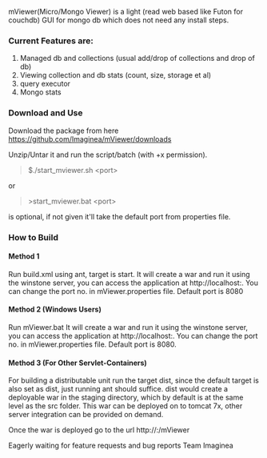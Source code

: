 mViewer(Micro/Mongo Viewer) is a light (read web based like Futon for couchdb) GUI for mongo db which does not need any install steps.

### Current Features are:

   1. Managed db and collections (usual add/drop of collections and drop of db)
   2. Viewing collection and db stats (count, size, storage et al)
   3. query executor
   4. Mongo stats

### Download and Use

Download the package from here https://github.com/Imaginea/mViewer/downloads

Unzip/Untar it and run the script/batch (with +x permission).

>
> $./start_mviewer.sh \<port\> 
>

or

> 
> \>start_mviewer.bat \<port\>
>

<port> is optional, if not given it'll take the default port from properties file.


### How to Build


#### Method 1
Run build.xml using ant, target is start. It will create a war and run it using the winstone server, you can access the application at http://localhost:<port-no>. You can change the port no. in mViewer.properties file. Default port is 8080

#### Method 2 (Windows Users)
Run mViewer.bat It will create a war and run it using the winstone server, you can access the application at http://localhost:<port-no>. You can change the port no. in mViewer.properties file. Default port is 8080.


#### Method 3 (For Other Servlet-Containers)

For building a distributable unit run the target dist, since the default target is also set as dist, just running ant should suffice. dist would create a deployable war in the staging directory, which by default is at the same level as the src folder.
This war can be deployed on to tomcat 7x, other server integration can be provided on demand.

Once the war is deployed go to the url http://<server-ip>:<http-port>/mViewer


Eagerly waiting for feature requests and bug reports
Team Imaginea

